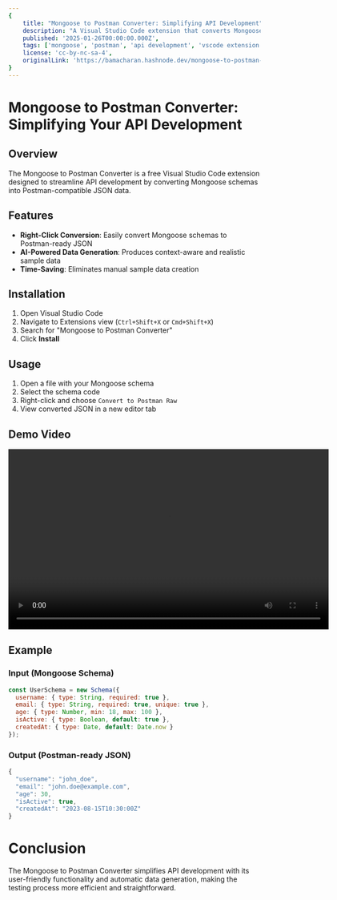 ```yaml
---
{
    title: "Mongoose to Postman Converter: Simplifying API Development",
    description: "A Visual Studio Code extension that converts Mongoose schemas into Postman-compatible JSON, generating realistic test data with AI-powered automation.",
    published: '2025-01-26T00:00:00.000Z',
    tags: ['mongoose', 'postman', 'api development', 'vscode extension'],
    license: 'cc-by-nc-sa-4',
    originalLink: 'https://bamacharan.hashnode.dev/mongoose-to-postman-converter'
}
---
```


# Mongoose to Postman Converter: Simplifying Your API Development

## Overview

The Mongoose to Postman Converter is a free Visual Studio Code extension designed to streamline API development by converting Mongoose schemas into Postman-compatible JSON data.

## Features

- **Right-Click Conversion**: Easily convert Mongoose schemas to Postman-ready JSON
- **AI-Powered Data Generation**: Produces context-aware and realistic sample data
- **Time-Saving**: Eliminates manual sample data creation

## Installation

1. Open Visual Studio Code
2. Navigate to Extensions view (`Ctrl+Shift+X` or `Cmd+Shift+X`)
3. Search for "Mongoose to Postman Converter"
4. Click **Install**

## Usage

1. Open a file with your Mongoose schema
2. Select the schema code
3. Right-click and choose `Convert to Postman Raw`
4. View converted JSON in a new editor tab

## Demo Video
<video width="640" height="360" controls>
  <source src="./mongooseToSchema.mp4" type="video/mp4">
  Your browser does not support the video tag.
</video>

## Example

### Input (Mongoose Schema)
```javascript
const UserSchema = new Schema({
  username: { type: String, required: true },
  email: { type: String, required: true, unique: true },
  age: { type: Number, min: 18, max: 100 },
  isActive: { type: Boolean, default: true },
  createdAt: { type: Date, default: Date.now }
});
```
### Output (Postman-ready JSON)
```javascript
{
  "username": "john_doe",
  "email": "john.doe@example.com",
  "age": 30,
  "isActive": true,
  "createdAt": "2023-08-15T10:30:00Z"
}
```
# Conclusion
The Mongoose to Postman Converter simplifies API development with its user-friendly functionality and automatic data generation, making the testing process more efficient and straightforward.